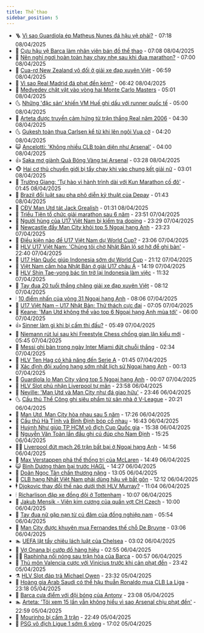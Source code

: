 ```yaml
---
title: Thể thao
sidebar_position: 5
---
```


<!-- vnexpress-the-thao:START -->
- 🪜 [Vì sao Guardiola ép Matheus Nunes đá hậu vệ phải?](https://vnexpress.net/vi-sao-guardiola-ep-matheus-nunes-da-hau-ve-phai-4871120.html) - 07:18 08/04/2025
- 🦩 [Cựu hậu vệ Barca làm nhân viên bán đồ thể thao](https://vnexpress.net/cuu-hau-ve-barca-lam-nhan-vien-ban-do-the-thao-4871243.html) - 07:08 08/04/2025
- 🧰 [Nên nghỉ ngơi hoàn toàn hay chạy nhẹ sau khi đua marathon?](https://vnexpress.net/nen-nghi-ngoi-hoan-toan-hay-chay-nhe-sau-khi-dua-marathon-4869931.html) - 07:00 08/04/2025
- 🤗 [Cua-rơ New Zealand vô đối ở giải xe đạp xuyên Việt](https://vnexpress.net/cua-ro-new-zealand-vo-doi-o-giai-xe-dap-xuyen-viet-4871277.html) - 06:59 08/04/2025
- 🥳 [Vì sao Real Madrid đá phạt đền kém?](https://vnexpress.net/vi-sao-real-madrid-da-phat-den-kem-4871297.html) - 06:42 08/04/2025
- 🦣 [Medvedev chật vật vào vòng hai Monte Carlo Masters](https://vnexpress.net/medvedev-chat-vat-vao-vong-hai-monte-carlo-masters-4871256.html) - 05:01 08/04/2025
- 🌜 [Những &#39;đặc sản&#39; khiến VM Huế ghi dấu với runner quốc tế](https://vnexpress.net/nhung-dac-san-khien-vm-hue-ghi-dau-voi-runner-quoc-te-4871116.html) - 05:00 08/04/2025
- 🫶 [Arteta được truyền cảm hứng từ trận thắng Real năm 2006](https://vnexpress.net/arteta-duoc-truyen-cam-hung-tu-tran-thang-real-nam-2006-4871061.html) - 04:30 08/04/2025
- 🌜 [Gukesh toàn thua Carlsen kể từ khi lên ngôi Vua cờ](https://vnexpress.net/gukesh-toan-thua-carlsen-ke-tu-khi-len-ngoi-vua-co-4871160.html) - 04:20 08/04/2025
- 😺 [Ancelotti: &#39;Không nhiều CLB toàn diện như Arsenal&#39;](https://vnexpress.net/ancelotti-khong-nhieu-clb-toan-dien-nhu-arsenal-4871059.html) - 04:00 08/04/2025
- 👍 [Saka mơ giành Quả Bóng Vàng tại Arsenal](https://vnexpress.net/saka-mo-gianh-qua-bong-vang-tai-arsenal-4871064.html) - 03:28 08/04/2025
- 🐵 [Hai cơ thủ chuyển giới bị tẩy chay khi vào chung kết giải nữ](https://vnexpress.net/hai-co-thu-chuyen-gioi-bi-tay-chay-khi-vao-chung-ket-giai-nu-4871131.html) - 03:01 08/04/2025
- 💫 [Trường Giang: &#39;Tự hào vì hành trình dài với Kun Marathon cố đô&#39;](https://vnexpress.net/truong-giang-tu-hao-vi-hanh-trinh-dai-voi-kun-marathon-co-do-4870688.html) - 01:45 08/04/2025
- 🦆 [Brazil đổi luật sau pha phô diễn kỹ thuật của Depay](https://vnexpress.net/brazil-doi-luat-sau-pha-pho-dien-ky-thuat-cua-depay-4871082.html) - 01:43 08/04/2025
- 🙉 [CĐV Man Utd tát Jack Grealish](https://vnexpress.net/cdv-man-utd-tat-jack-grealish-4871080.html) - 01:31 08/04/2025
- 📝 [Triều Tiên tổ chức giải marathon sau 6 năm](https://vnexpress.net/trieu-tien-to-chuc-giai-marathon-sau-6-nam-4871069.html) - 23:51 07/04/2025
- 💯 [Người hùng của U17 Việt Nam bị kiểm tra doping](https://vnexpress.net/nguoi-hung-cua-u17-viet-nam-bi-kiem-tra-doping-4871079.html) - 23:29 07/04/2025
- 🌈 [Newcastle đẩy Man City khỏi top 5 Ngoại hạng Anh](https://vnexpress.net/newcastle-day-man-city-khoi-top-5-ngoai-hang-anh-4871078.html) - 23:23 07/04/2025
- 🦩 [Điều kiện nào để U17 Việt Nam dự World Cup?](https://vnexpress.net/dieu-kien-nao-de-u17-viet-nam-du-world-cup-4871062.html) - 23:06 07/04/2025
- 🐲 [HLV U17 Việt Nam: &#39;Chúng tôi chờ Nhật Bản lộ sơ hở để ghi bàn&#39;](https://vnexpress.net/hlv-u17-viet-nam-chung-toi-cho-nhat-ban-lo-so-ho-de-ghi-ban-4871065.html) - 22:40 07/04/2025
- 🌁 [U17 Hàn Quốc giúp Indonesia sớm dự World Cup](https://vnexpress.net/u17-han-quoc-giup-indonesia-som-du-world-cup-4871060.html) - 21:12 07/04/2025
- 💯 [Việt Nam cầm hòa Nhật Bản ở giải U17 châu Á](https://vnexpress.net/u17-viet-nam-v-u17-nhat-ban-4871006-tong-thuat.html) - 14:19 07/04/2025
- 🌝 [HLV Shin Tae-yong bác tin trở lại Indonesia làm việc](https://vnexpress.net/hlv-shin-tae-yong-bac-tin-tro-lai-indonesia-lam-viec-4871004.html) - 11:32 07/04/2025
- 🤖 [Tay đua 20 tuổi thắng chặng giải xe đạp xuyên Việt](https://vnexpress.net/tay-dua-20-tuoi-thang-chang-giai-xe-dap-xuyen-viet-4870959.html) - 08:12 07/04/2025
- 🕯 [10 điểm nhấn của vòng 31 Ngoại hạng Anh](https://vnexpress.net/10-diem-nhan-cua-vong-31-ngoai-hang-anh-4870828.html) - 08:06 07/04/2025
- 🧰 [U17 Việt Nam – U17 Nhật Bản: Thử thách cực đại](https://vnexpress.net/u17-viet-nam-u17-nhat-ban-thu-thach-cuc-dai-4870961.html) - 07:05 07/04/2025
- 🥳 [Keane: &#39;Man Utd không thể vào top 6 Ngoại hạng Anh mùa tới&#39;](https://vnexpress.net/keane-man-utd-khong-the-vao-top-6-ngoai-hang-anh-mua-toi-4870823.html) - 06:00 07/04/2025
- 👍 [Sinner làm gì khi bị cấm thi đấu?](https://vnexpress.net/sinner-lam-gi-khi-bi-cam-thi-dau-4870939.html) - 05:49 07/04/2025
- 💪 [Niemann rút lui sau khi Freestyle Chess chống gian lận kiểu mới](https://vnexpress.net/niemann-rut-lui-sau-khi-freestyle-chess-chong-gian-lan-kieu-moi-4870770.html) - 05:45 07/04/2025
- 👹 [Messi ghi bàn trong ngày Inter Miami đứt chuỗi thắng](https://vnexpress.net/messi-ghi-ban-trong-ngay-inter-miami-dut-chuoi-thang-4870855.html) - 02:34 07/04/2025
- 🧰 [HLV Ten Hag có khả năng đến Serie A](https://vnexpress.net/hlv-ten-hag-co-kha-nang-den-serie-a-4870835.html) - 01:45 07/04/2025
- 🚀 [Xác định đội xuống hạng sớm nhất lịch sử Ngoại hạng Anh](https://vnexpress.net/xac-dinh-doi-xuong-hang-som-nhat-lich-su-ngoai-hang-anh-4870833.html) - 00:13 07/04/2025
- 🎃 [Guardiola lo Man City văng top 5 Ngoại hạng Anh](https://vnexpress.net/guardiola-lo-man-city-vang-top-5-ngoai-hang-anh-4870824.html) - 00:07 07/04/2025
- 🧰 [HLV Slot phủ nhận Liverpool tự mãn](https://vnexpress.net/hlv-slot-phu-nhan-liverpool-tu-man-4870826.html) - 23:58 06/04/2025
- 👀 [Neville: &#39;Man Utd và Man City như đá giao hữu&#39;](https://vnexpress.net/neville-man-utd-va-man-city-nhu-da-giao-huu-4870822.html) - 23:46 06/04/2025
- 🌜 [Cầu thủ Thể Công ghi siêu phẩm từ sân nhà ở V-League](https://vnexpress.net/cau-thu-the-cong-ghi-sieu-pham-tu-san-nha-o-v-league-4870810.html) - 20:21 06/04/2025
- 🫶 [Man Utd, Man City hòa nhau sau 5 năm](https://vnexpress.net/man-utd-man-city-hoa-nhau-sau-5-nam-4870814.html) - 17:26 06/04/2025
- 🦄 [Cầu thủ Hà Tĩnh và Bình Định bóp cổ nhau](https://vnexpress.net/cau-thu-ha-tinh-va-binh-dinh-bop-co-nhau-4870801.html) - 16:43 06/04/2025
- 🥳 [Huỳnh Như giúp TP HCM vô địch Cup Quốc gia](https://vnexpress.net/huynh-nhu-giup-tp-hcm-vo-dich-cup-quoc-gia-4870831.html) - 15:38 06/04/2025
- 🐲 [Nguyễn Văn Toàn lần đầu ghi cú đúp cho Nam Định](https://vnexpress.net/nguyen-van-toan-lan-dau-ghi-cu-dup-cho-nam-dinh-4870797.html) - 15:25 06/04/2025
- 🧑‍🏫 [Liverpool đứt mạch 26 trận bất bại ở Ngoại hạng Anh](https://vnexpress.net/liverpool-dut-mach-26-tran-bat-bai-o-ngoai-hang-anh-4870788.html) - 14:56 06/04/2025
- 🤔 [Max Verstappen phá thế thống trị của McLaren](https://vnexpress.net/max-verstappen-pha-the-thong-tri-cua-mclaren-4870790.html) - 14:49 06/04/2025
- 😺 [Bình Dương thảm bại trước HAGL](https://vnexpress.net/binh-duong-tham-bai-truoc-hagl-4870786.html) - 14:27 06/04/2025
- 💪 [Doãn Ngọc Tân chấn thương nặng](https://vnexpress.net/doan-ngoc-tan-chan-thuong-nang-4870775.html) - 13:05 06/04/2025
- 💼 [CLB hạng Nhất Việt Nam phải dùng hậu vệ bắt gôn](https://vnexpress.net/clb-hang-nhat-viet-nam-phai-dung-hau-ve-bat-gon-4870767.html) - 12:12 06/04/2025
- 🕴 [Djokovic thay đổi thế nào dưới thời HLV Murray?](https://vnexpress.net/djokovic-thay-doi-the-nao-duoi-thoi-hlv-murray-4870755.html) - 11:04 06/04/2025
- 🕯 [Richarlison đập xe đồng đội ở Tottenham](https://vnexpress.net/richarlison-dap-xe-dong-doi-o-tottenham-4870669.html) - 10:07 06/04/2025
- 📝 [Jakub Mensik - Viên kim cương của quần vợt CH Czech](https://vnexpress.net/jakub-mensik-vien-kim-cuong-cua-quan-vot-ch-czech-4870749.html) - 10:00 06/04/2025
- 🧐 [Tay đua nữ gặp nạn từ cú đâm của đồng nghiệp nam](https://vnexpress.net/tay-dua-nu-gap-nan-tu-cu-dam-cua-dong-nghiep-nam-4870657.html) - 05:54 06/04/2025
- 🙉 [Man City được khuyên mua Fernandes thế chỗ De Bruyne](https://vnexpress.net/man-city-duoc-khuyen-mua-fernandes-the-cho-de-bruyne-4870586.html) - 03:06 06/04/2025
- 🏊 [UEFA lật tẩy chiêu lách luật của Chelsea](https://vnexpress.net/uefa-lat-tay-chieu-lach-luat-cua-chelsea-4870581.html) - 03:02 06/04/2025
- 🌊 [Vợ Onana bị cướp đồ hàng hiệu](https://vnexpress.net/vo-onana-bi-cuop-do-hang-hieu-4870577.html) - 02:55 06/04/2025
- 👨‍🏫 [Raphinha nổi nóng sau trận hòa của Barca](https://vnexpress.net/raphinha-noi-nong-sau-tran-hoa-cua-barca-4870594.html) - 00:57 06/04/2025
- 🥷 [Thủ môn Valencia cược với Vinicius trước khi cản phạt đền](https://vnexpress.net/thu-mon-valencia-cuoc-voi-vinicius-truoc-khi-can-phat-den-4870584.html) - 23:42 05/04/2025
- ⚗️ [HLV Slot đáp trả Michael Owen](https://vnexpress.net/hlv-slot-dap-tra-michael-owen-4870557.html) - 23:32 05/04/2025
- 🌮 [Hoàng gia Arab Saudi có thể hậu thuẫn Ronaldo mua CLB La Liga](https://vnexpress.net/hoang-gia-arab-saudi-co-the-hau-thuan-ronaldo-mua-clb-la-liga-4870579.html) - 23:18 05/04/2025
- 🤩 [Barca cưa điểm với đội bóng của Antony](https://vnexpress.net/barca-cua-diem-voi-doi-bong-cua-antony-4870587.html) - 23:08 05/04/2025
- 🏊 [Arteta: &#39;Tôi xem 15 lần vẫn không hiểu vì sao Arsenal chịu phạt đền&#39;](https://vnexpress.net/arteta-toi-xem-15-lan-van-khong-hieu-vi-sao-arsenal-chiu-phat-den-4870582.html) - 22:59 05/04/2025
- 🐎 [Mourinho bị cấm 3 trận](https://vnexpress.net/mourinho-bi-cam-3-tran-4870585.html) - 22:49 05/04/2025
- 💫 [PSG vô địch Ligue 1 sớm 6 vòng](https://vnexpress.net/psg-vo-dich-ligue-1-som-6-vong-4870572.html) - 17:02 05/04/2025<!-- vnexpress-the-thao:END -->
